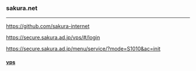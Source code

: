 ### sakura.net
---
https://github.com/sakura-internet

https://secure.sakura.ad.jp/vps/#/login

https://secure.sakura.ad.jp/menu/service/?mode=S1010&ac=init

#### [vps]()


```
```

```
```

```
```


